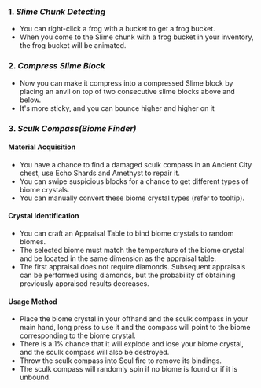 ### **1.** *Slime Chunk Detecting*
* You can right-click a frog with a bucket to get a frog bucket.
* When you come to the Slime chunk with a frog bucket in your inventory, the frog bucket will be animated.

### **2.** *Compress Slime Block*
* Now you can make it compress into a compressed Slime block by placing an anvil on top of two consecutive slime blocks above and below.
* It's more sticky, and you can bounce higher and higher on it

### **3.** *Sculk Compass(Biome Finder)*

#### Material Acquisition
* You have a chance to find a damaged sculk compass in an Ancient City chest, use Echo Shards and Amethyst to repair it.
* You can swipe suspicious blocks for a chance to get different types of biome crystals.
* You can manually convert these biome crystal types (refer to tooltip).

#### Crystal Identification
* You can craft an Appraisal Table to bind biome crystals to random biomes.
* The selected biome must match the temperature of the biome crystal and be located in the same dimension as the appraisal table.
* The first appraisal does not require diamonds. Subsequent appraisals can be performed using diamonds, but the probability of obtaining previously appraised results decreases.

#### Usage Method
* Place the biome crystal in your offhand and the sculk compass in your main hand, long press to use it and the compass will point to the biome corresponding to the biome crystal.
* There is a 1% chance that it will explode and lose your biome crystal, and the sculk compass will also be destroyed.
* Throw the sculk compass into Soul fire to remove its bindings.
* The sculk compass will randomly spin if no biome is found or if it is unbound.